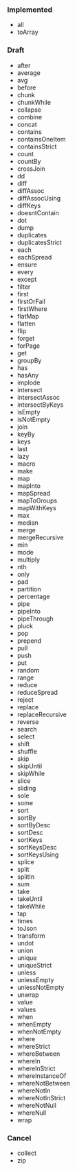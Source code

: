 ### Implemented
- all
- toArray

### Draft
- after
- average
- avg
- before
- chunk
- chunkWhile
- collapse
- combine
- concat
- contains
- containsOneItem
- containsStrict
- count
- countBy
- crossJoin
- dd
- diff
- diffAssoc
- diffAssocUsing
- diffKeys
- doesntContain
- dot
- dump
- duplicates
- duplicatesStrict
- each
- eachSpread
- ensure
- every
- except
- filter
- first
- firstOrFail
- firstWhere
- flatMap
- flatten
- flip
- forget
- forPage
- get
- groupBy
- has
- hasAny
- implode
- intersect
- intersectAssoc
- intersectByKeys
- isEmpty
- isNotEmpty
- join
- keyBy
- keys
- last
- lazy
- macro
- make
- map
- mapInto
- mapSpread
- mapToGroups
- mapWithKeys
- max
- median
- merge
- mergeRecursive
- min
- mode
- multiply
- nth
- only
- pad
- partition
- percentage
- pipe
- pipeInto
- pipeThrough
- pluck
- pop
- prepend
- pull
- push
- put
- random
- range
- reduce
- reduceSpread
- reject
- replace
- replaceRecursive
- reverse
- search
- select
- shift
- shuffle
- skip
- skipUntil
- skipWhile
- slice
- sliding
- sole
- some
- sort
- sortBy
- sortByDesc
- sortDesc
- sortKeys
- sortKeysDesc
- sortKeysUsing
- splice
- split
- splitIn
- sum
- take
- takeUntil
- takeWhile
- tap
- times
- toJson
- transform
- undot
- union
- unique
- uniqueStrict
- unless
- unlessEmpty
- unlessNotEmpty
- unwrap
- value
- values
- when
- whenEmpty
- whenNotEmpty
- where
- whereStrict
- whereBetween
- whereIn
- whereInStrict
- whereInstanceOf
- whereNotBetween
- whereNotIn
- whereNotInStrict
- whereNotNull
- whereNull
- wrap

### Cancel
- collect
- zip
